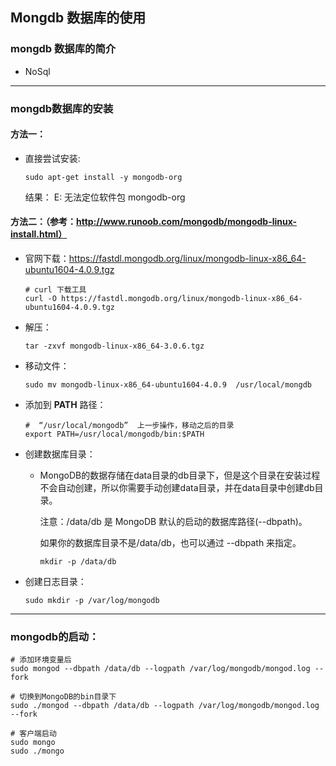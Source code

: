 ## Mongdb 数据库的使用

### mongdb 数据库的简介

-   NoSql

    

---

### mongdb数据库的安装

#### 方法一：

-   直接尝试安装:	

    ```shell
    sudo apt-get install -y mongodb-org
    ```

    结果：	E: 无法定位软件包 mongodb-org

#### 方法二：（参考：http://www.runoob.com/mongodb/mongodb-linux-install.html）

-   官网下载：https://fastdl.mongodb.org/linux/mongodb-linux-x86_64-ubuntu1604-4.0.9.tgz

    ```shell
    # curl 下载工具
    curl -O https://fastdl.mongodb.org/linux/mongodb-linux-x86_64-ubuntu1604-4.0.9.tgz
    ```

    

-   解压：

    ```shell
    tar -zxvf mongodb-linux-x86_64-3.0.6.tgz  
    ```

-   移动文件：

    ```shell
    sudo mv mongodb-linux-x86_64-ubuntu1604-4.0.9  /usr/local/mongdb
    ```

-   添加到 **PATH** 路径：   

    ```shell
    #  “/usr/local/mongodb”  上一步操作，移动之后的目录
    export PATH=/usr/local/mongodb/bin:$PATH
    ```

-   创建数据库目录：

    -   MongoDB的数据存储在data目录的db目录下，但是这个目录在安装过程不会自动创建，所以你需要手动创建data目录，并在data目录中创建db目录。

        注意：/data/db 是 MongoDB 默认的启动的数据库路径(--dbpath)。

        如果你的数据库目录不是/data/db，也可以通过 --dbpath 来指定。

        ```shell
        mkdir -p /data/db
        ```

-   创建日志目录：

    ```shell
    sudo mkdir -p /var/log/mongodb
    ```



---

### mongodb的启动：

```shell
# 添加环境变量后
sudo mongod --dbpath /data/db --logpath /var/log/mongodb/mongod.log --fork

# 切换到MongoDB的bin目录下
sudo ./mongod --dbpath /data/db --logpath /var/log/mongodb/mongod.log --fork

# 客户端启动
sudo mongo
sudo ./mongo
```

